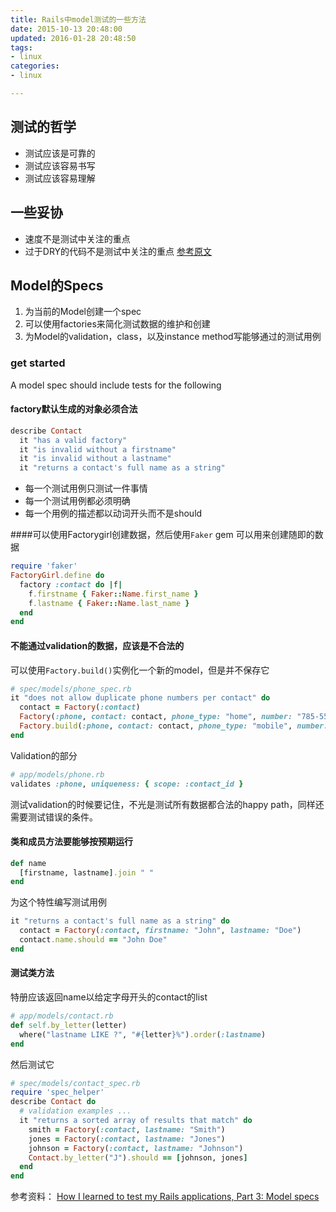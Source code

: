 ```yaml
---
title: Rails中model测试的一些方法
date: 2015-10-13 20:48:00
updated: 2016-01-28 20:48:50
tags: 
- linux
categories: 
- linux

---
```

## 测试的哲学
* 测试应该是可靠的
* 测试应该容易书写
* 测试应该容易理解


## 一些妥协
* 速度不是测试中关注的重点
* 过于DRY的代码不是测试中关注的重点
[参考原文](http://everydayrails.com/2012/03/12/testing-series-intro.html#sthash.CilJZyad.dpuf)


## Model的Specs
1. 为当前的Model创建一个spec
2. 可以使用factories来简化测试数据的维护和创建
3. 为Model的validation，class，以及instance method写能够通过的测试用例


### get started
A model spec should include tests for the following


#### factory默认生成的对象必须合法

```ruby
describe Contact 
  it "has a valid factory" 
  it "is invalid without a firstname" 
  it "is invalid without a lastname" 
  it "returns a contact's full name as a string"
``` 

* 每一个测试用例只测试一件事情
* 每一个测试用例都必须明确
* 每一个用例的描述都以动词开头而不是should

####可以使用Factorygirl创建数据，然后使用`Faker` gem 可以用来创建随即的数据
```ruby
require 'faker' 
FactoryGirl.define do 
  factory :contact do |f| 
    f.firstname { Faker::Name.first_name } 
    f.lastname { Faker::Name.last_name } 
  end 
end 
```

#### 不能通过validation的数据，应该是不合法的
可以使用`Factory.build()`实例化一个新的model，但是并不保存它

```ruby
# spec/models/phone_spec.rb 
it "does not allow duplicate phone numbers per contact" do 
  contact = Factory(:contact) 
  Factory(:phone, contact: contact, phone_type: "home", number: "785-555-1234") 
  Factory.build(:phone, contact: contact, phone_type: "mobile", number: "785-555-1234").should_not be_valid 
end 
```

Validation的部分

```ruby
# app/models/phone.rb 
validates :phone, uniqueness: { scope: :contact_id }
```

测试validation的时候要记住，不光是测试所有数据都合法的happy path，同样还需要测试错误的条件。

#### 类和成员方法要能够按预期运行
```ruby
def name 
  [firstname, lastname].join " "  
end
```
为这个特性编写测试用例
  
```ruby
it "returns a contact's full name as a string" do 
  contact = Factory(:contact, firstname: "John", lastname: "Doe")
  contact.name.should == "John Doe" 
end 
```
#### 测试类方法

特册应该返回name以给定字母开头的contact的list

```ruby
# app/models/contact.rb 
def self.by_letter(letter) 
  where("lastname LIKE ?", "#{letter}%").order(:lastname) 
end 
```

然后测试它

```ruby
# spec/models/contact_spec.rb 
require 'spec_helper' 
describe Contact do 
  # validation examples ... 
  it "returns a sorted array of results that match" do
    smith = Factory(:contact, lastname: "Smith") 
    jones = Factory(:contact, lastname: "Jones") 
    johnson = Factory(:contact, lastname: "Johnson") 
    Contact.by_letter("J").should == [johnson, jones] 
  end 
end 
```

参考资料：
[ How I learned to test my Rails applications, Part 3: Model specs](http://everydayrails.com/2012/03/19/testing-series-rspec-models-factory-girl.html#sthash.BNN9Bvqo.dpuf)